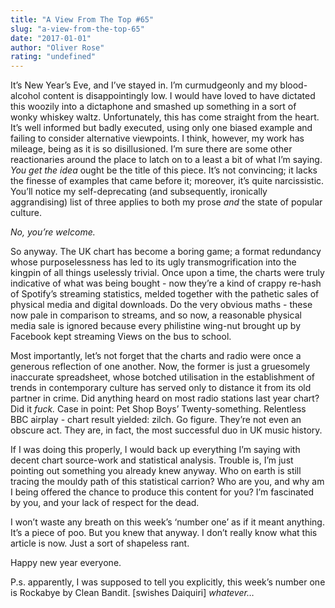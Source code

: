```yaml
---
title: "A View From The Top #65"
slug: "a-view-from-the-top-65"
date: "2017-01-01"
author: "Oliver Rose"
rating: "undefined"
---
```


It’s New Year’s Eve, and I’ve stayed in. I’m curmudgeonly and my blood-alcohol content is disappointingly low. I would have loved to have dictated this woozily into a dictaphone and smashed up something in a sort of wonky whiskey waltz. Unfortunately, this has come straight from the heart. It’s well informed but badly executed, using only one biased example and failing to consider alternative viewpoints. I think, however, my work has mileage, being as it is so disillusioned. I’m sure there are some other reactionaries around the place to latch on to a least a bit of what I’m saying. _You get the idea_ ought be the title of this piece. It’s not convincing; it lacks the finesse of examples that came before it; moreover, it’s quite narcissistic. You’ll notice my self-deprecating (and subsequently, ironically aggrandising) list of three applies to both my prose _and_ the state of popular culture.

_No, you’re welcome._

So anyway. The UK chart has become a boring game; a format redundancy whose purposelessness has led to its ugly transmogrification into the kingpin of all things uselessly trivial. Once upon a time, the charts were truly indicative of what was being bought - now they’re a kind of crappy re-hash of Spotify’s streaming statistics, melded together with the pathetic sales of physical media and digital downloads. Do the very obvious maths - these now pale in comparison to streams, and so now, a reasonable physical media sale is ignored because every philistine wing-nut brought up by Facebook kept streaming Views on the bus to school.

Most importantly, let’s not forget that the charts and radio were once a generous reflection of one another. Now, the former is just a gruesomely inaccurate spreadsheet, whose botched utilisation in the establishment of trends in contemporary culture has served only to distance it from its old partner in crime. Did anything heard on most radio stations last year chart? Did it _fuck._ Case in point: Pet Shop Boys’ Twenty-something. Relentless BBC airplay - chart result yielded: zilch. Go figure. They’re not even an obscure act. They are, in fact, the most successful duo in UK music history.

If I was doing this properly, I would back up everything I’m saying with decent chart source-work and statistical analysis. Trouble is, I’m just pointing out something you already knew anyway. Who on earth is still tracing the mouldy path of this statistical carrion? Who are you, and why am I being offered the chance to produce this content for you? I’m fascinated by you, and your lack of respect for the dead.

I won’t waste any breath on this week’s ‘number one’ as if it meant anything. It’s a piece of poo. But you knew that anyway. I don’t really know what this article is now. Just a sort of shapeless rant.

Happy new year everyone.

P.s. apparently, I was supposed to tell you explicitly, this week’s number one is Rockabye by Clean Bandit. \[swishes Daiquiri\] _whatever…_
